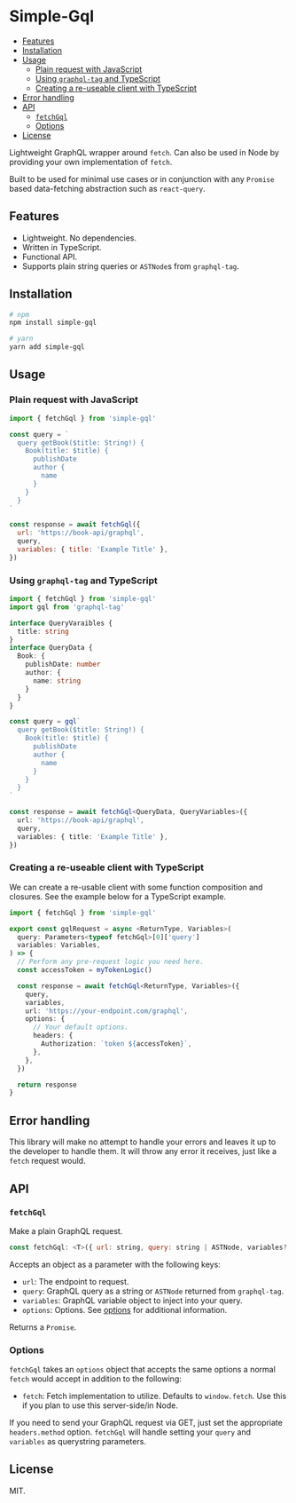 # Simple-Gql <!-- omit in toc -->

- [Features](#features)
- [Installation](#installation)
- [Usage](#usage)
  - [Plain request with JavaScript](#plain-request-with-javascript)
  - [Using `graphql-tag` and TypeScript](#using-graphql-tag-and-typescript)
  - [Creating a re-useable client with TypeScript](#creating-a-re-useable-client-with-typescript)
- [Error handling](#error-handling)
- [API](#api)
  - [`fetchGql`](#fetchgql)
  - [Options](#options)
- [License](#license)

Lightweight GraphQL wrapper around `fetch`. Can also be used in Node by
providing your own implementation of `fetch`.

Built to be used for minimal use cases or in conjunction with any `Promise`
based data-fetching abstraction such as `react-query`.

## Features

- Lightweight. No dependencies.
- Written in TypeScript.
- Functional API.
- Supports plain string queries or `ASTNode`s from `graphql-tag`.

## Installation

```bash
# npm
npm install simple-gql

# yarn
yarn add simple-gql
```

## Usage

### Plain request with JavaScript

```js
import { fetchGql } from 'simple-gql'

const query = `
  query getBook($title: String!) {
    Book(title: $title) {
      publishDate
      author {
        name
      }
    }
  }
`

const response = await fetchGql({
  url: 'https://book-api/graphql',
  query,
  variables: { title: 'Example Title' },
})
```

### Using `graphql-tag` and TypeScript

```ts
import { fetchGql } from 'simple-gql'
import gql from 'graphql-tag'

interface QueryVaraibles {
  title: string
}
interface QueryData {
  Book: {
    publishDate: number
    author: {
      name: string
    }
  }
}

const query = gql`
  query getBook($title: String!) {
    Book(title: $title) {
      publishDate
      author {
        name
      }
    }
  }
`

const response = await fetchGql<QueryData, QueryVariables>({
  url: 'https://book-api/graphql',
  query,
  variables: { title: 'Example Title' },
})
```

### Creating a re-useable client with TypeScript

We can create a re-usable client with some function composition and closures.
See the example below for a TypeScript example.

```ts
import { fetchGql } from 'simple-gql'

export const gqlRequest = async <ReturnType, Variables>(
  query: Parameters<typeof fetchGql>[0]['query']
  variables: Variables,
) => {
  // Perform any pre-request logic you need here.
  const accessToken = myTokenLogic()

  const response = await fetchGql<ReturnType, Variables>({
    query,
    variables,
    url: 'https://your-endpoint.com/graphql',
    options: {
      // Your default options.
      headers: {
        Authorization: `token ${accessToken}`,
      },
    },
  })

  return response
}
```

## Error handling

This library will make no attempt to handle your errors and leaves it up to the
developer to handle them. It will throw any error it receives, just like a
`fetch` request would.

## API

### `fetchGql`

Make a plain GraphQL request.

```js
const fetchGql: <T>({ url: string, query: string | ASTNode, variables?: object, options?: Options, }) => Promise<T>
```

Accepts an object as a parameter with the following keys:

- `url`: The endpoint to request.
- `query`: GraphQL query as a string or `ASTNode` returned from `graphql-tag`.
- `variables`: GraphQL variable object to inject into your query.
- `options`: Options. See [options](#options) for additional information.

Returns a `Promise`.

### Options

`fetchGql` takes an `options` object that accepts the same options a normal
`fetch` would accept in addition to the following:

- `fetch`: Fetch implementation to utilize. Defaults to `window.fetch`. Use this
  if you plan to use this server-side/in Node.

If you need to send your GraphQL request via GET, just set the appropriate
`headers.method` option. `fetchGql` will handle setting your `query` and
`variables` as querystring parameters.

## License

MIT.
